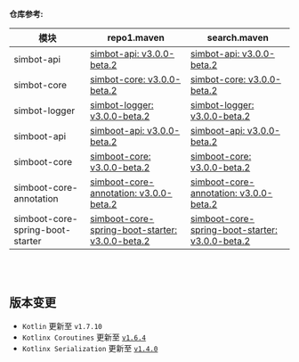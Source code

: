 **仓库参考:**

| **模块** | **repo1.maven** | **search.maven** |
|---------|-----------------|------------------|
| simbot-api | [simbot-api: v3.0.0-beta.2](https://repo1.maven.org/maven2/love/forte/simbot/simbot-api/3.0.0-beta.2) | [simbot-api: v3.0.0-beta.2](https://search.maven.org/artifact/love.forte.simbot/simbot-api/3.0.0-beta.2/jar)  |
| simbot-core | [simbot-core: v3.0.0-beta.2](https://repo1.maven.org/maven2/love/forte/simbot/simbot-core/3.0.0-beta.2) | [simbot-core: v3.0.0-beta.2](https://search.maven.org/artifact/love.forte.simbot/simbot-core/3.0.0-beta.2/jar)  |
| simbot-logger | [simbot-logger: v3.0.0-beta.2](https://repo1.maven.org/maven2/love/forte/simbot/simbot-logger/3.0.0-beta.2) | [simbot-logger: v3.0.0-beta.2](https://search.maven.org/artifact/love.forte.simbot/simbot-logger/3.0.0-beta.2/jar)  |
| simboot-api | [simboot-api: v3.0.0-beta.2](https://repo1.maven.org/maven2/love/forte/simbot/boot/simboot-api/3.0.0-beta.2) | [simboot-api: v3.0.0-beta.2](https://search.maven.org/artifact/love.forte.simbot.boot/simboot-api/3.0.0-beta.2/jar)  |
| simboot-core | [simboot-core: v3.0.0-beta.2](https://repo1.maven.org/maven2/love/forte/simbot/boot/simboot-core/3.0.0-beta.2) | [simboot-core: v3.0.0-beta.2](https://search.maven.org/artifact/love.forte.simbot.boot/simboot-core/3.0.0-beta.2/jar)  |
| simboot-core-annotation | [simboot-core-annotation: v3.0.0-beta.2](https://repo1.maven.org/maven2/love/forte/simbot/boot/simboot-core-annotation/3.0.0-beta.2) | [simboot-core-annotation: v3.0.0-beta.2](https://search.maven.org/artifact/love.forte.simbot.boot/simboot-core-annotation/3.0.0-beta.2/jar)  |
| simboot-core-spring-boot-starter | [simboot-core-spring-boot-starter: v3.0.0-beta.2](https://repo1.maven.org/maven2/love/forte/simbot/boot/simboot-core-spring-boot-starter/3.0.0-beta.2) | [simboot-core-spring-boot-starter: v3.0.0-beta.2](https://search.maven.org/artifact/love.forte.simbot.boot/simboot-core-spring-boot-starter/3.0.0-beta.2/jar)  |

<br />
<br />

## 版本变更

- `Kotlin` 更新至 `v1.7.10`
- `Kotlinx Coroutines` 更新至 [`v1.6.4`](https://github.com/Kotlin/kotlinx.coroutines/releases/tag/1.6.4)
- `Kotlinx Serialization` 更新至 [`v1.4.0`](https://github.com/Kotlin/kotlinx.serialization/releases/tag/v1.4.0)